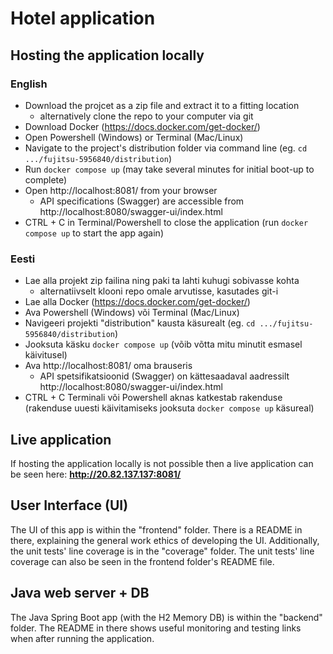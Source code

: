 # Hotel application
## Hosting the application locally
### English
- Download the projcet as a zip file and extract it to a fitting location
    - alternatively clone the repo to your computer via git
- Download Docker (https://docs.docker.com/get-docker/)
- Open Powershell (Windows) or Terminal (Mac/Linux)
- Navigate to the project's distribution folder via command line (eg. `cd .../fujitsu-5956840/distribution`)
- Run `docker compose up` (may take several minutes for initial boot-up to complete)
- Open http://localhost:8081/ from your browser
  - API specifications (Swagger) are accessible from http://localhost:8080/swagger-ui/index.html
- CTRL + C in Terminal/Powershell to close the application (run `docker compose up` to start the app again)

### Eesti
- Lae alla projekt zip failina ning paki ta lahti kuhugi sobivasse kohta
    - alternatiivselt klooni repo omale arvutisse, kasutades git-i
- Lae alla Docker (https://docs.docker.com/get-docker/)
- Ava Powershell (Windows) või Terminal (Mac/Linux)
- Navigeeri projekti "distribution" kausta käsurealt (eg. `cd .../fujitsu-5956840/distribution`)
- Jooksuta käsku `docker compose up` (võib võtta mitu minutit esmasel käivitusel)
- Ava http://localhost:8081/ oma brauseris
    - API spetsifikatsioonid (Swagger) on kättesaadaval aadressilt http://localhost:8080/swagger-ui/index.html
- CTRL + C Terminali või Powershell aknas katkestab rakenduse (rakenduse uuesti käivitamiseks jooksuta `docker compose up` käsureal)

## Live application
If hosting the application locally is not possible then a live application can be seen here:
**http://20.82.137.137:8081/**

## User Interface (UI)
The UI of this app is within the "frontend" folder. There is a README in there, explaining the general work ethics of developing the UI. Additionally, the unit tests' line coverage is in the "coverage" folder.
The unit tests' line coverage can also be seen in the frontend folder's README file.

## Java web server + DB
The Java Spring Boot app (with the H2 Memory DB) is within the "backend" folder. The README in there shows useful monitoring and testing links when after running the application.
